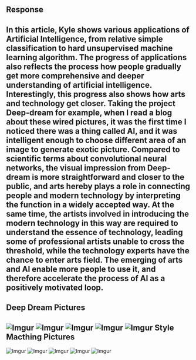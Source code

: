 Response 
---
In this article, Kyle shows various applications of Artificial Intelligence, from relative simple classification to hard unsupervised machine learning algorithm. The progress of applications also reflects the process how people gradually get more comprehensive and deeper understanding of artificial intelligence. Interestingly, this progress also shows how arts and technology get closer. Taking the project Deep-dream for example, when I read a blog about these wired pictures, it was the first time I noticed there was a thing called AI, and it was intelligent enough to choose different area of an image to generate exotic picture. Compared to scientific terms about convolutional neural networks, the visual impression from Deep-dream is more straightforward and closer to the public, and arts hereby plays a role in connecting people and modern technology by interpreting the function in a widely accepted way.  At the same time, the artists involved in introducing the modern technology in this way are required to understand the essence of technology, leading some of professional artists unable to cross the threshold, while the technology experts have the chance to enter arts field. The emerging of arts and AI enable more people to use it, and therefore accelerate the process of AI as a positively motivated loop. 
---
Deep Dream Pictures  
---
![Imgur](https://imgur.com/BIARarc)
![Imgur](https://imgur.com/h3dtfoa)
![Imgur](https://imgur.com/GxDrlKw)
![Imgur](https://imgur.com/DbdZPcY)
![Imgur](https://imgur.com/Od5brk7)
Style Macthing Pictures
---
![Imgur](https://imgur.com/ckjy05G)
![Imgur](https://imgur.com/1sfIEhg)
![Imgur](https://imgur.com/ICbf3d4)
![Imgur](https://imgur.com/t4T0xo9)
![Imgur](https://imgur.com/ujyT1hF)
